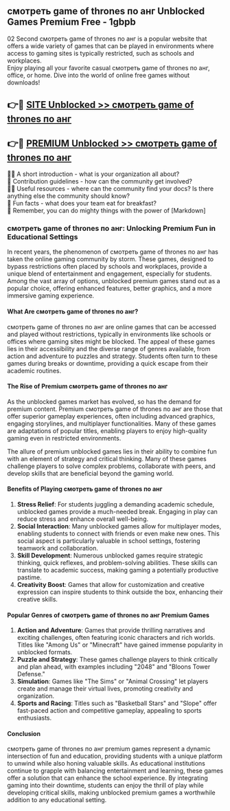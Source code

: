 ## смотреть game of thrones по анг Unblocked Games Premium Free - 1gbpb

02 Second смотреть game of thrones по анг is a popular website that offers a wide variety of games that can be played in environments where access to gaming sites is typically restricted, such as schools and workplaces.  
Enjoy playing all your favorite casual смотреть game of thrones по анг, office, or home. Dive into the world of online free games without downloads!

## 👉🔴 [SITE Unblocked >> смотреть game of thrones по анг](http://freeplayer.one?title=смотреть_game_of_thrones_по_анг&ref=13D)

## 👉🔴 [PREMIUM Unblocked >> смотреть game of thrones по анг](http://freeplayer.one?title=смотреть_game_of_thrones_по_анг&ref=13D)

🙋‍♀️ A short introduction - what is your organization all about?  
🌈 Contribution guidelines - how can the community get involved?  
👩‍💻 Useful resources - where can the community find your docs? Is there anything else the community should know?  
🍿 Fun facts - what does your team eat for breakfast?  
🧙 Remember, you can do mighty things with the power of [Markdown]

### смотреть game of thrones по анг: Unlocking Premium Fun in Educational Settings

In recent years, the phenomenon of смотреть game of thrones по анг has taken the online gaming community by storm. These games, designed to bypass restrictions often placed by schools and workplaces, provide a unique blend of entertainment and engagement, especially for students. Among the vast array of options, unblocked premium games stand out as a popular choice, offering enhanced features, better graphics, and a more immersive gaming experience.

#### What Are смотреть game of thrones по анг?

смотреть game of thrones по анг are online games that can be accessed and played without restrictions, typically in environments like schools or offices where gaming sites might be blocked. The appeal of these games lies in their accessibility and the diverse range of genres available, from action and adventure to puzzles and strategy. Students often turn to these games during breaks or downtime, providing a quick escape from their academic routines.

#### The Rise of Premium смотреть game of thrones по анг

As the unblocked games market has evolved, so has the demand for premium content. Premium смотреть game of thrones по анг are those that offer superior gameplay experiences, often including advanced graphics, engaging storylines, and multiplayer functionalities. Many of these games are adaptations of popular titles, enabling players to enjoy high-quality gaming even in restricted environments.

The allure of premium unblocked games lies in their ability to combine fun with an element of strategy and critical thinking. Many of these games challenge players to solve complex problems, collaborate with peers, and develop skills that are beneficial beyond the gaming world.

#### Benefits of Playing смотреть game of thrones по анг

1.  **Stress Relief**: For students juggling a demanding academic schedule, unblocked games provide a much-needed break. Engaging in play can reduce stress and enhance overall well-being.
2.  **Social Interaction**: Many unblocked games allow for multiplayer modes, enabling students to connect with friends or even make new ones. This social aspect is particularly valuable in school settings, fostering teamwork and collaboration.
3.  **Skill Development**: Numerous unblocked games require strategic thinking, quick reflexes, and problem-solving abilities. These skills can translate to academic success, making gaming a potentially productive pastime.
4.  **Creativity Boost**: Games that allow for customization and creative expression can inspire students to think outside the box, enhancing their creative skills.

#### Popular Genres of смотреть game of thrones по анг Premium Games

1.  **Action and Adventure**: Games that provide thrilling narratives and exciting challenges, often featuring iconic characters and rich worlds. Titles like "Among Us" or "Minecraft" have gained immense popularity in unblocked formats.
2.  **Puzzle and Strategy**: These games challenge players to think critically and plan ahead, with examples including "2048" and "Bloons Tower Defense."
3.  **Simulation**: Games like "The Sims" or "Animal Crossing" let players create and manage their virtual lives, promoting creativity and organization.
4.  **Sports and Racing**: Titles such as "Basketball Stars" and "Slope" offer fast-paced action and competitive gameplay, appealing to sports enthusiasts.

#### Conclusion

смотреть game of thrones по анг premium games represent a dynamic intersection of fun and education, providing students with a unique platform to unwind while also honing valuable skills. As educational institutions continue to grapple with balancing entertainment and learning, these games offer a solution that can enhance the school experience. By integrating gaming into their downtime, students can enjoy the thrill of play while developing critical skills, making unblocked premium games a worthwhile addition to any educational setting.